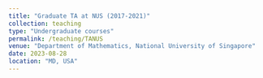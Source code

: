 ```yaml
---
title: "Graduate TA at NUS (2017-2021)"
collection: teaching
type: "Undergraduate courses"
permalink: /teaching/TANUS
venue: "Department of Mathematics, National University of Singapore"
date: 2023-08-28
location: "MD, USA"
---
```

